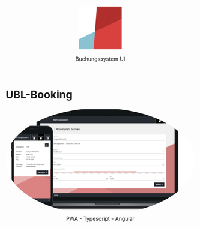 <br />

<div align="center">
 <img  src="/src/assets/icons/apple-icon-114x114.png" />
  <p align="center">
    Buchungssystem UI
  </p>
</div>
<br />

# UBL-Booking

<img  src="/preview.png" style="border-radius:50%" />
<div align="center">
 PWA - Typescript - Angular
</div>
